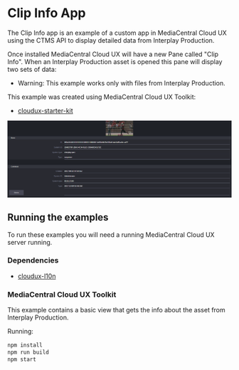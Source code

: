 # Clip Info App
The Clip Info app is an example of a custom app in MediaCentral Cloud UX using the CTMS API to display detailed data from Interplay Production. 

Once installed MediaCentral Cloud UX will have a new Pane called "Clip Info". When an Interplay Production asset is opened this pane will display two sets of data:

* Warning: This example works only with files from Interplay Production.

This example was created using MediaCentral Cloud UX Toolkit:
* [cloudux-starter-kit ](https://www.npmjs.com/package/cloudux-starter-kit)

![Alt text](./screenshot.png?raw=true "Clip Info")

## Running the examples
To run these examples you will need a running MediaCentral Cloud UX server running. 

### Dependencies
* [cloudux-l10n ](https://www.npmjs.com/package/cloudux-l10n)

### MediaCentral Cloud UX Toolkit
This example contains a basic view that gets the info about the asset from Interplay Production.

Running:
    
    npm install
    npm run build
    npm start
